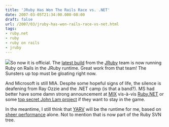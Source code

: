 ```yaml
---
title: 'JRuby Has Won The Rails Race vs. .NET'
date: 2007-03-05T21:34:00.000-08:00
draft: false
url: /2007/03/jruby-has-won-rails-race-vs-net.html
tags: 
- ruby.net
- ruby
- ruby on rails
- jruby
---
```


[![](http://www.stanford.edu/group/solarcar/uploaded_images/072705_DAY11_006-759131.jpg)](http://www.stanford.edu/group/solarcar/uploaded_images/072705_DAY11_006-759131.jpg)So now it is official. The [latest build](http://ola-bini.blogspot.com/2007/03/jruby-098-is-here.html) from the [JRuby](http://jruby.codehaus.org/) team is now running Ruby on Rails in the JRuby runtime. Great work from that team! The Sunsters up top must be gloating right now.  
  
And Microsoft is still MIA. Despite some hopeful signs of life, the silence is deafening from Ray Ozzie and the .NET camp (is that a band?). MS had better have some damn strong announcement at [MIX](http://www.visitmix.com/) vis-à-vis [Ruby.NET](http://plas.fit.qut.edu.au/ruby.net/) or some [top secret John Lam project](http://www.iunknown.com/articles/2007/02/12/microsoft-and-grad-school-part-2) if they want to stay in the game.  
  
In the meantime, I still think that [YARV](http://en.wikipedia.org/wiki/YARV) will be the runtime for me, based on [sheer performance](http://www.antoniocangiano.com/articles/2007/02/19/ruby-implementations-shootout-ruby-vs-yarv-vs-jruby-vs-gardens-point-ruby-net-vs-rubinius-vs-cardinal) alone. Not to mention that is now part of the Ruby SVN tree.